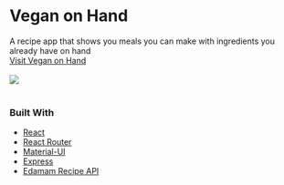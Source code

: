 # Vegan on Hand
  A recipe app that shows you meals you can make with ingredients you already have on hand
  <br><a href="https://vegan-on-hand.herokuapp.com/">Visit Vegan on Hand</a><br><br>
  ![](https://i.giphy.com/media/2vQN7F6v6ruHUg7GPf/giphy.gif)<br><br>

### Built With
* [React](https://reactjs.org/)
* [React Router](https://reactrouter.com/)
* [Material-UI](https://material-ui.com/)
* [Express](https://www.express.com/)
* [Edamam Recipe API](https://www.express.com/)
<div id="edamam-badge" data-color="white"></div>
